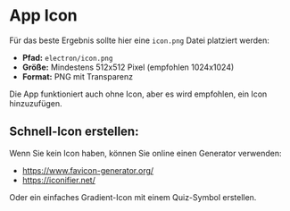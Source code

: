 # App Icon

Für das beste Ergebnis sollte hier eine `icon.png` Datei platziert werden:

- **Pfad:** `electron/icon.png`
- **Größe:** Mindestens 512x512 Pixel (empfohlen 1024x1024)
- **Format:** PNG mit Transparenz

Die App funktioniert auch ohne Icon, aber es wird empfohlen, ein Icon hinzuzufügen.

## Schnell-Icon erstellen:

Wenn Sie kein Icon haben, können Sie online einen Generator verwenden:
- https://www.favicon-generator.org/
- https://iconifier.net/

Oder ein einfaches Gradient-Icon mit einem Quiz-Symbol erstellen.
